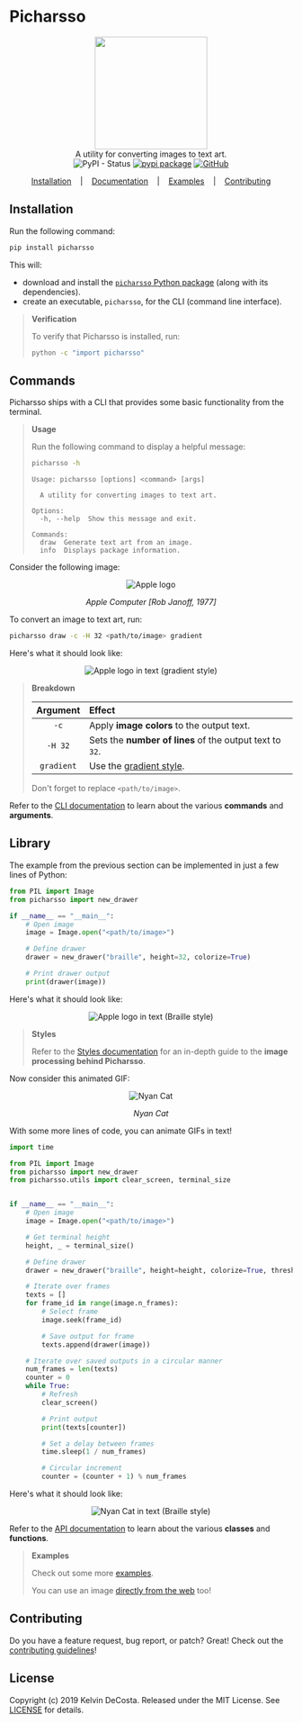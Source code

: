 # Picharsso

<p align=center>

  <img src="https://raw.githubusercontent.com/kelvindecosta/picharsso/master/docs/assets/images/logo.webp" height="200px"/>

  <br>
  <span>A utility for converting images to text art.</span>
  <br>
  <img alt="PyPI - Status" src="https://img.shields.io/pypi/status/picharsso">
  <a target="_blank" href="https://pypi.python.org/pypi/picharsso/"><img alt="pypi package" src="https://img.shields.io/pypi/v/picharsso?color=light%20green"></a>
  <a target="_blank" href="https://github.com/kelvindecosta/picharsso/blob/master/LICENSE" title="License: MIT"><img alt="GitHub" src="https://img.shields.io/github/license/kelvindecosta/picharsso?color=blue"></a>
</p>

<p align="center">
  <a href="#installation">Installation</a>
  &nbsp;&nbsp;&nbsp;|&nbsp;&nbsp;&nbsp;
  <a href="https://kelvindecosta.github.io/picharsso/">Documentation</a>
  &nbsp;&nbsp;&nbsp;|&nbsp;&nbsp;&nbsp;
  <a href="https://kelvindecosta.github.io/picharsso/examples/01-image/">Examples</a>
  &nbsp;&nbsp;&nbsp;|&nbsp;&nbsp;&nbsp;
  <a href="https://github.com/kelvindecosta/picharsso/blob/master/CONTRIBUTING.md">Contributing</a>
</p>

## Installation

Run the following command:

```bash
pip install picharsso
```

This will:

- download and install the [`picharsso` Python package](https://pypi.org/project/picharsso/)
  (along with its dependencies).
- create an executable, `picharsso`, for the CLI (command line interface).

> **Verification**
>
> To verify that Picharsso is installed, run:
>
> ```bash
> python -c "import picharsso"
> ```

## Commands

Picharsso ships with a CLI that provides some basic functionality from the terminal.

> **Usage**
>
> Run the following command to display a helpful message:
>
> ```bash
> picharsso -h
> ```
>
> ```
> Usage: picharsso [options] <command> [args]
>
>   A utility for converting images to text art.
>
> Options:
>   -h, --help  Show this message and exit.
>
> Commands:
>   draw  Generate text art from an image.
>   info  Displays package information.
> ```

Consider the following image:

<div align="center">
  <p>
    <img alt="Apple logo" src="https://raw.githubusercontent.com/kelvindecosta/picharsso/master/docs/assets/images/subjects/apple.webp" />
  </p>
  <em>Apple Computer [Rob Janoff, 1977]</em>
</div>

To convert an image to text art, run:

```bash
picharsso draw -c -H 32 <path/to/image> gradient
```

Here's what it should look like:

<div align="center">
  <img
    alt="Apple logo in text (gradient style)"
    src="https://raw.githubusercontent.com/kelvindecosta/picharsso/master/docs/assets/images/outputs/demo/apple-gradient.webp"
  />
</div>

> **Breakdown**
>
> |  Argument  | Effect                                                                                |
> | :--------: | :------------------------------------------------------------------------------------ |
> |    `-c`    | Apply **image colors** to the output text.                                            |
> |  `-H 32`   | Sets the **number of lines** of the output text to `32`.                              |
> | `gradient` | Use the [gradient style](https://kelvindecosta.github.io/picharsso/styles/gradient/). |
>
> Don't forget to replace `<path/to/image>`.

Refer to the [CLI documentation](https://kelvindecosta.github.io/picharsso/commands/) to learn about the various **commands** and **arguments**.

## Library

The example from the previous section can be implemented in just a few lines of Python:

```python
from PIL import Image
from picharsso import new_drawer

if __name__ == "__main__":
    # Open image
    image = Image.open("<path/to/image>")

    # Define drawer
    drawer = new_drawer("braille", height=32, colorize=True)

    # Print drawer output
    print(drawer(image))
```

Here's what it should look like:

<div align="center">
  <img
    alt="Apple logo in text (Braille style)"
    src="https://raw.githubusercontent.com/kelvindecosta/picharsso/master/docs/assets/images/outputs/demo/apple-braille.webp"
  />
</div>

> **Styles**
>
> Refer to the [Styles documentation](https://kelvindecosta.github.io/picharsso/styles/) for an in-depth guide to the **image processing behind Picharsso**.

Now consider this animated GIF:

<div align="center">
  <p>
    <img alt="Nyan Cat" src="https://raw.githubusercontent.com/kelvindecosta/picharsso/master/docs/examples/02-gif/nyan.webp" />
  </p>
  <em>Nyan Cat</em>
</div>

With some more lines of code, you can animate GIFs in text!

```python
import time

from PIL import Image
from picharsso import new_drawer
from picharsso.utils import clear_screen, terminal_size


if __name__ == "__main__":
    # Open image
    image = Image.open("<path/to/image>")

    # Get terminal height
    height, _ = terminal_size()

    # Define drawer
    drawer = new_drawer("braille", height=height, colorize=True, threshold=0)

    # Iterate over frames
    texts = []
    for frame_id in range(image.n_frames):
        # Select frame
        image.seek(frame_id)

        # Save output for frame
        texts.append(drawer(image))

    # Iterate over saved outputs in a circular manner
    num_frames = len(texts)
    counter = 0
    while True:
        # Refresh
        clear_screen()

        # Print output
        print(texts[counter])

        # Set a delay between frames
        time.sleep(1 / num_frames)

        # Circular increment
        counter = (counter + 1) % num_frames
```

Here's what it should look like:

<div align="center">
  <img
    alt="Nyan Cat in text (Braille style)"
    src="https://raw.githubusercontent.com/kelvindecosta/picharsso/master/docs/assets/images/outputs/examples/02-gif/nyan-braille.webp"
  />
</div>

Refer to the [API documentation](https://kelvindecosta.github.io/picharsso/library/draw/) to learn about the various **classes** and **functions**.

> **Examples**
>
> Check out some more [examples](https://kelvindecosta.github.io/picharsso/examples/01-image/).
>
> You can use an image [directly from the web](https://kelvindecosta.github.io/picharsso/examples/03-web/) too!

## Contributing

Do you have a feature request, bug report, or patch? Great!
Check out the [contributing guidelines](https://github.com/kelvindecosta/picharsso/blob/master/CONTRIBUTING.md)!

## License

Copyright (c) 2019 Kelvin DeCosta.
Released under the MIT License.
See [LICENSE](https://github.com/kelvindecosta/picharsso/blob/master/LICENSE) for details.
